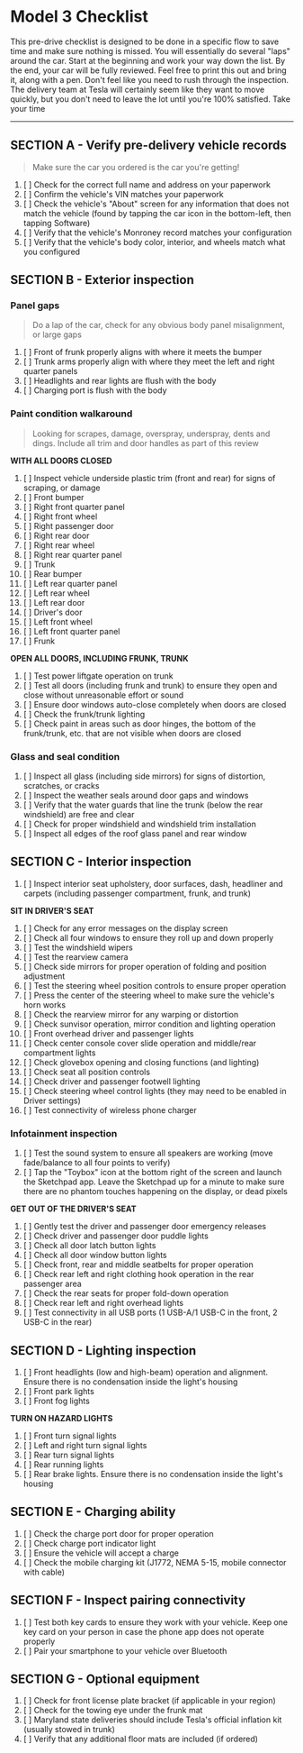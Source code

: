# Model 3 Checklist #

This pre-drive checklist is designed to be done in a specific flow to save time and make sure nothing is missed. You will essentially do several "laps" around the car. Start at the beginning and work your way down the list. By the end, your car will be fully reviewed. Feel free to print this out and bring it, along with a pen. Don't feel like you need to rush through the inspection. The delivery team at Tesla will certainly seem like they want to move quickly, but you don't need to leave the lot until you're 100% satisfied. Take your time

---

## SECTION A - Verify pre-delivery vehicle records ##

> Make sure the car you ordered is the car you're getting!

1.  [ ] Check for the correct full name and address on your paperwork
1.  [ ] Confirm the vehicle's VIN matches your paperwork
1.  [ ] Check the vehicle's "About" screen for any information that does not match the vehicle (found by tapping the car icon in the bottom-left, then tapping Software)
1.  [ ] Verify that the vehicle's Monroney record matches your configuration
1.  [ ] Verify that the vehicle's body color, interior, and wheels match what you configured

## SECTION B - Exterior inspection ##

### Panel gaps ###

> Do a lap of the car, check for any obvious body panel misalignment, or large gaps

1.  [ ] Front of frunk properly aligns with where it meets the bumper
1.  [ ] Trunk arms properly align with where they meet the left and right quarter panels
1.  [ ] Headlights and rear lights are flush with the body
1.  [ ] Charging port is flush with the body

### Paint condition walkaround ###

> Looking for scrapes, damage, overspray, underspray, dents and dings. Include all trim and door handles as part of this review

**WITH ALL DOORS CLOSED**
1.  [ ] Inspect vehicle underside plastic trim (front and rear) for signs of scraping, or damage
1.  [ ] Front bumper
1.  [ ] Right front quarter panel
1.  [ ] Right front wheel
1.  [ ] Right passenger door
1.  [ ] Right rear door
1.  [ ] Right rear wheel
1.  [ ] Right rear quarter panel
1.  [ ] Trunk
1.  [ ] Rear bumper
1.  [ ] Left rear quarter panel
1.  [ ] Left rear wheel
1.  [ ] Left rear door
1.  [ ] Driver's door
1.  [ ] Left front wheel
1.  [ ] Left front quarter panel
1.  [ ] Frunk

**OPEN ALL DOORS, INCLUDING FRUNK, TRUNK**
1.  [ ] Test power liftgate operation on trunk
1.  [ ] Test all doors (including frunk and trunk) to ensure they open and close without unreasonable effort or sound
1.  [ ] Ensure door windows auto-close completely when doors are closed
1.  [ ] Check the frunk/trunk lighting
1.  [ ] Check paint in areas such as door hinges, the bottom of the frunk/trunk, etc. that are not visible when doors are closed

### Glass and seal condition
1.  [ ] Inspect all glass (including side mirrors) for signs of distortion, scratches, or cracks
1.  [ ] Inspect the weather seals around door gaps and windows
1.  [ ] Verify that the water guards that line the trunk (below the rear windshield) are free and clear
1.  [ ] Check for proper windshield and windshield trim installation
1.  [ ] Inspect all edges of the roof glass panel and rear window


## SECTION C - Interior inspection

1.  [ ] Inspect interior seat upholstery, door surfaces, dash, headliner and carpets (including passenger compartment, frunk, and trunk)

**SIT IN DRIVER'S SEAT**
1.  [ ] Check for any error messages on the display screen
1.  [ ] Check all four windows to ensure they roll up and down properly
1.  [ ] Test the windshield wipers
1.  [ ] Test the rearview camera
1.  [ ] Check side mirrors for proper operation of folding and position adjustment
1.  [ ] Test the steering wheel position controls to ensure proper operation
1.  [ ] Press the center of the steering wheel to make sure the vehicle's horn works
1.  [ ] Check the rearview mirror for any warping or distortion
1.  [ ] Check sunvisor operation, mirror condition and lighting operation
1.  [ ] Front overhead driver and passenger lights
1.  [ ] Check center console cover slide operation and middle/rear compartment lights
1.  [ ] Check glovebox opening and closing functions (and lighting)
1.  [ ] Check seat all position controls
1.  [ ] Check driver and passenger footwell lighting
1.  [ ] Check steering wheel control lights (they may need to be enabled in Driver settings)
1.  [ ] Test connectivity of wireless phone charger

### Infotainment inspection
1.  [ ] Test the sound system to ensure all speakers are working (move fade/balance to all four points to verify)
1.  [ ] Tap the "Toybox" icon at the bottom right of the screen and launch the Sketchpad app. Leave the Sketchpad up for a minute to make sure there are no phantom touches happening on the display, or dead pixels

**GET OUT OF THE DRIVER'S SEAT**
1.  [ ] Gently test the driver and passenger door emergency releases
1.  [ ] Check driver and passenger door puddle lights
1.  [ ] Check all door latch button lights
1.  [ ] Check all door window button lights
1.  [ ] Check front, rear and middle seatbelts for proper operation
1.  [ ] Check rear left and right clothing hook operation in the rear passenger area
1.  [ ] Check the rear seats for proper fold-down operation
1.  [ ] Check rear left and right overhead lights
1.  [ ] Test connectivity in all USB ports (1 USB-A/1 USB-C in the front, 2 USB-C in the rear)


## SECTION D - Lighting inspection
1.  [ ] Front headlights (low and high-beam) operation and alignment. Ensure there is no condensation inside the light's housing
1.  [ ] Front park lights
1.  [ ] Front fog lights

**TURN ON HAZARD LIGHTS**
1.  [ ] Front turn signal lights
1.  [ ] Left and right turn signal lights
1.  [ ] Rear turn signal lights
1.  [ ] Rear running lights
1.  [ ] Rear brake lights. Ensure there is no condensation inside the light's housing


## SECTION E - Charging ability
1.  [ ] Check the charge port door for proper operation
1.  [ ] Check charge port indicator light
1.  [ ] Ensure the vehicle will accept a charge
1.  [ ] Check the mobile charging kit (J1772, NEMA 5-15, mobile connector with cable)


## SECTION F - Inspect pairing connectivity
1.  [ ] Test both key cards to ensure they work with your vehicle. Keep one key card on your person in case the phone app does not operate properly
1.  [ ] Pair your smartphone to your vehicle over Bluetooth


## SECTION G - Optional equipment
1.  [ ] Check for front license plate bracket (if applicable in your region)
1.  [ ] Check for the towing eye under the frunk mat
1.  [ ] Maryland state deliveries should include Tesla's official inflation kit (usually stowed in trunk)
1.  [ ] Verify that any additional floor mats are included (if ordered)
